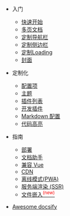 
  - 入门
  
    - [快速开始](quickstart.md)
    - [多页文档](more-pages.md)
    - [定制导航栏](custom-navbar.md)
    - [定制侧边栏](custom-sidebar.md)
    - [定制Loading](custom-loading.md)
    - [封面](cover.md)
  
  - 定制化
  
    - [配置项](configuration.md)
    - [主题](themes.md)
    - [插件列表](plugins.md)
    - [开发插件](write-a-plugin.md)
    - [Markdown 配置](markdown.md)
    - [代码高亮](language-highlight.md)

  - 指南

    - [部署](deploy.md)
    - [文档助手](helpers.md)
    - [兼容 Vue](vue.md)
    - [CDN](cdn.md)
    - [离线模式(PWA)](pwa.md)
    - [服务端渲染 (SSR)](ssr.md)
    - [文件嵌入<sup style="color:red">(new)<sup>](embed-files.md)

  - [Awesome docsify](awesome.md)

